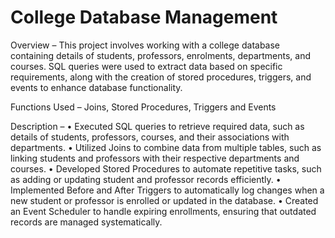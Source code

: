 # College Database Management 

Overview – This project involves working with a college database containing details of students, professors, enrolments, departments, and courses. SQL queries were used to extract data based on specific requirements, along with the creation of stored procedures, triggers, and events to enhance database functionality.

Functions Used – Joins, Stored Procedures, Triggers and Events

Description – 
•	Executed SQL queries to retrieve required data, such as details of students, professors, courses, and their associations with departments. 
•	Utilized Joins to combine data from multiple tables, such as linking students and professors with their respective departments and courses. 
•	Developed Stored Procedures to automate repetitive tasks, such as adding or updating student and professor records efficiently. 
•	Implemented Before and After Triggers to automatically log changes when a new student or professor is enrolled or updated in the database. 
•	Created an Event Scheduler to handle expiring enrollments, ensuring that outdated records are managed systematically.
